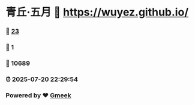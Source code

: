 # 青丘·五月 :link: https://wuyez.github.io/ 
### :page_facing_up: [23](https://wuyez.github.io//tag.html) 
### :speech_balloon: 1 
### :hibiscus: 10689 
### :alarm_clock: 2025-07-20 22:29:54 
### Powered by :heart: [Gmeek](https://github.com/Meekdai/Gmeek)
